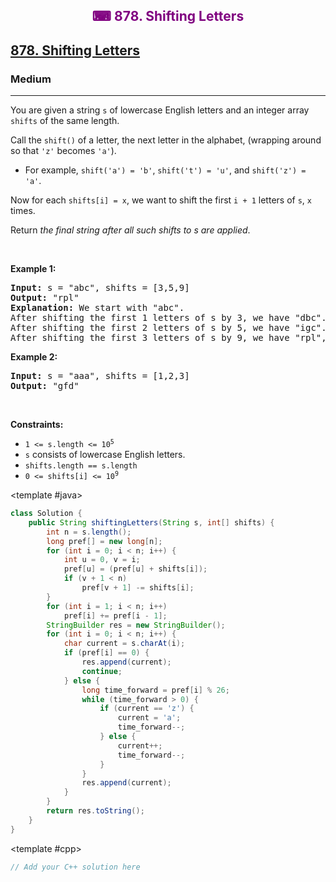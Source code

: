 <div align = "center">
<h style = "margin-bottom: 0px; margin-top: 0px; color : purple;" align = "center" class = "header">

## ⌨ 878. Shifting Letters

</h>
</div>

<h2><a href="https://leetcode.com/problems/shifting-letters" target = "_blank">878. Shifting Letters</a></h2><h3>Medium</h3><hr><p>You are given a string <code>s</code> of lowercase English letters and an integer array <code>shifts</code> of the same length.</p>

<p>Call the <code>shift()</code> of a letter, the next letter in the alphabet, (wrapping around so that <code>&#39;z&#39;</code> becomes <code>&#39;a&#39;</code>).</p>

<ul>
	<li>For example, <code>shift(&#39;a&#39;) = &#39;b&#39;</code>, <code>shift(&#39;t&#39;) = &#39;u&#39;</code>, and <code>shift(&#39;z&#39;) = &#39;a&#39;</code>.</li>
</ul>

<p>Now for each <code>shifts[i] = x</code>, we want to shift the first <code>i + 1</code> letters of <code>s</code>, <code>x</code> times.</p>

<p>Return <em>the final string after all such shifts to s are applied</em>.</p>

<p>&nbsp;</p>
<p><strong class="example">Example 1:</strong></p>

<pre>
<strong>Input:</strong> s = &quot;abc&quot;, shifts = [3,5,9]
<strong>Output:</strong> &quot;rpl&quot;
<strong>Explanation:</strong> We start with &quot;abc&quot;.
After shifting the first 1 letters of s by 3, we have &quot;dbc&quot;.
After shifting the first 2 letters of s by 5, we have &quot;igc&quot;.
After shifting the first 3 letters of s by 9, we have &quot;rpl&quot;, the answer.
</pre>

<p><strong class="example">Example 2:</strong></p>

<pre>
<strong>Input:</strong> s = &quot;aaa&quot;, shifts = [1,2,3]
<strong>Output:</strong> &quot;gfd&quot;
</pre>

<p>&nbsp;</p>
<p><strong>Constraints:</strong></p>

<ul>
	<li><code>1 &lt;= s.length &lt;= 10<sup>5</sup></code></li>
	<li><code>s</code> consists of lowercase English letters.</li>
	<li><code>shifts.length == s.length</code></li>
	<li><code>0 &lt;= shifts[i] &lt;= 10<sup>9</sup></code></li>
</ul>

<CodeTabs :languages="[ { name: 'C++', slot: 'cpp' }, { name: 'Java', slot: 'java' } ]"> <template #java>

```java
class Solution {
    public String shiftingLetters(String s, int[] shifts) {
        int n = s.length();
        long pref[] = new long[n];
        for (int i = 0; i < n; i++) {
            int u = 0, v = i;
            pref[u] = (pref[u] + shifts[i]);
            if (v + 1 < n)
                pref[v + 1] -= shifts[i];
        }
        for (int i = 1; i < n; i++)
            pref[i] += pref[i - 1];
        StringBuilder res = new StringBuilder();
        for (int i = 0; i < n; i++) {
            char current = s.charAt(i);
            if (pref[i] == 0) {
                res.append(current);
                continue;
            } else {
                long time_forward = pref[i] % 26;
                while (time_forward > 0) {
                    if (current == 'z') {
                        current = 'a';
                        time_forward--;
                    } else {
                        current++;
                        time_forward--;
                    }
                }
                res.append(current);
            }
        }
        return res.toString();
    }
}
```

</template>

<template #cpp>

```cpp
// Add your C++ solution here
```

</template>

</CodeTabs>
